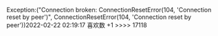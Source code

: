 Exception:("Connection broken: ConnectionResetError(104, 'Connection reset by peer')", ConnectionResetError(104, 'Connection reset by peer'))2022-02-22  02:19:17   喜欢数 +1 >>>> 17118

